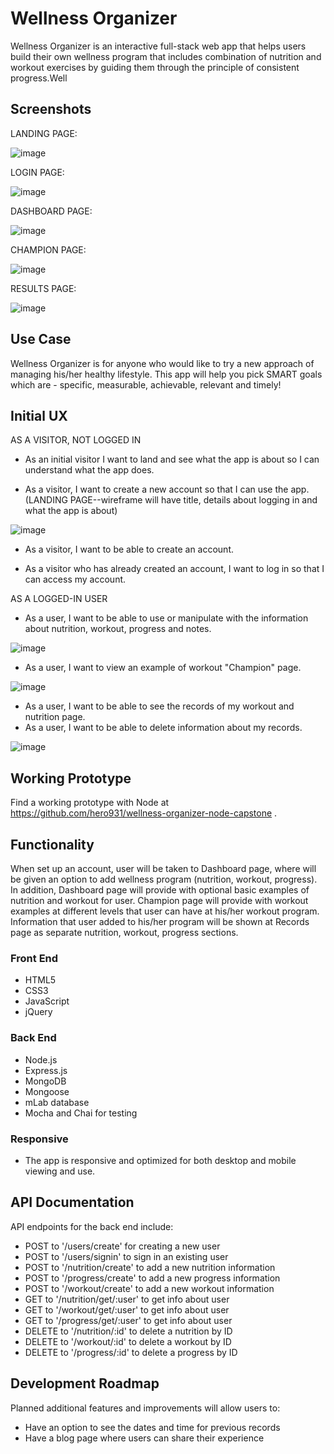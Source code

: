 # Wellness Organizer

Wellness Organizer is an interactive full-stack web app that helps users build their own wellness program that includes combination of nutrition and workout exercises by guiding them through the principle of consistent progress.Well

## Screenshots


LANDING PAGE:

![image](https://github.com/hero931/wellness-organizer-node-capstone/blob/master/github-images/landing-page.png)


LOGIN PAGE:

![image](https://github.com/hero931/wellness-organizer-node-capstone/blob/master/github-images/login-page.png)


DASHBOARD PAGE:

![image](https://github.com/hero931/wellness-organizer-node-capstone/blob/master/github-images/dashboard-page.png)


CHAMPION PAGE:

![image](https://github.com/hero931/wellness-organizer-node-capstone/blob/master/github-images/champion-page.png)


RESULTS PAGE:

![image](https://github.com/hero931/wellness-organizer-node-capstone/blob/master/github-images/results-page.png)

## Use Case
Wellness Organizer is for anyone who would like to try a new approach of managing his/her healthy lifestyle. This app will help you pick SMART goals which are - specific, measurable, achievable, relevant and timely!

## Initial UX

AS A VISITOR, NOT LOGGED IN

* As an initial visitor I want to land and see what the app is about so I can understand what the app does.

* As a visitor, I want to create a new account so that I can use the app.
(LANDING PAGE--wireframe will have title, details about logging in and what the app is about)

![image](https://user-images.githubusercontent.com/31460531/38281464-b9378a54-3778-11e8-86cd-483168b65aa6.png)

* As a visitor, I want to be able to create an account.

* As a visitor who has already created an account, I want to log in so that I can access my account.

AS A LOGGED-IN USER

* As a user, I want to be able to use or manipulate with the information about nutrition, workout, progress and notes.

![image](https://user-images.githubusercontent.com/31460531/38281511-da1a1a70-3778-11e8-8649-41b018881a1f.png)

* As a user, I want to view an example of workout "Champion" page.

![image](https://user-images.githubusercontent.com/31460531/38281544-002a7b42-3779-11e8-95cf-d60b55b107b2.png)

* As a user, I want to be able to see the records of my workout and nutrition page.
* As a user, I want to be able to delete information about my records.

![image](https://user-images.githubusercontent.com/31460531/38281559-1dae963a-3779-11e8-985d-ae2083112d30.png)


## Working Prototype
Find a working prototype with Node at https://github.com/hero931/wellness-organizer-node-capstone .

## Functionality
When set up an account, user will be taken to Dashboard page, where will be given an option to add wellness program (nutrition, workout, progress). In addition, Dashboard page will provide with optional basic examples of nutrition and workout for user. Champion page will provide with workout examples at different levels that user can have at his/her workout program. Information that user added to his/her program will be shown at Records page as separate nutrition, workout, progress sections.

### Front End
* HTML5
* CSS3
* JavaScript
* jQuery

### Back End
* Node.js
* Express.js
* MongoDB
* Mongoose
* mLab database
* Mocha and Chai for testing

### Responsive
* The app is responsive and optimized for both desktop and mobile viewing and use.

## API Documentation
API endpoints for the back end include:
* POST to '/users/create' for creating a new user
* POST to '/users/signin' to sign in an existing user
* POST to '/nutrition/create' to add a new nutrition information
* POST to '/progress/create' to add a new progress information
* POST to '/workout/create' to add a new workout information
* GET to '/nutrition/get/:user' to get info about user
* GET to '/workout/get/:user' to get info about user
* GET to '/progress/get/:user' to get info about user
* DELETE to '/nutrition/:id' to delete a nutrition by ID
* DELETE to '/workout/:id' to delete a workout by ID
* DELETE to '/progress/:id' to delete a progress by ID

## Development Roadmap
Planned additional features and improvements will allow users to:
* Have an option to see the dates and time for previous records
* Have a blog page where users can share their experience

